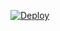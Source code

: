 [![Deploy](https://www.herokucdn.com/deploy/button.svg)](https://heroku.com/deploy?template=https://github.com/samsungdew/Manul_Official_Whatsapp_Bot_V5)
